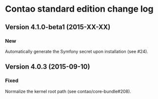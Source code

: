 Contao standard edition change log
==================================

Version 4.1.0-beta1 (2015-XX-XX)
--------------------------------

### New
Automatically generate the Symfony secret upon installation (see #24).


Version 4.0.3 (2015-09-10)
--------------------------

### Fixed
Normalize the kernel root path (see contao/core-bundle#208).
